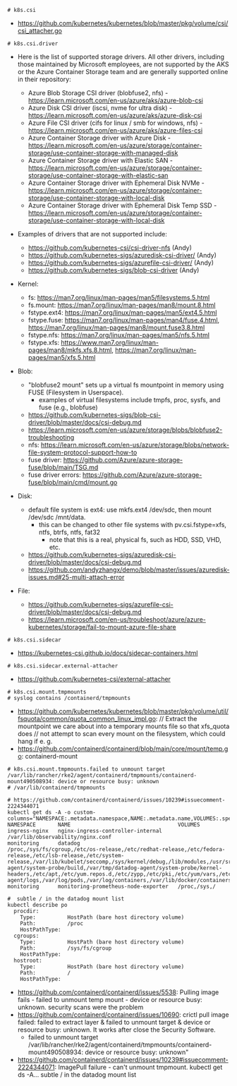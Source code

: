 ```
# k8s.csi
```

- https://github.com/kubernetes/kubernetes/blob/master/pkg/volume/csi/csi_attacher.go

```
# k8s.csi.driver
```
- Here is the list of supported storage drivers. All other drivers, including those maintained by Microsoft employees, are not supported by the AKS or the Azure Container Storage team and are generally supported online in their repository:
  - Azure Blob Storage CSI driver (blobfuse2, nfs) - https://learn.microsoft.com/en-us/azure/aks/azure-blob-csi
  - Azure Disk CSI driver (iscsi, nvme for ultra disk) - https://learn.microsoft.com/en-us/azure/aks/azure-disk-csi
  - Azure File CSI driver (cifs for linux / smb for windows, nfs) - https://learn.microsoft.com/en-us/azure/aks/azure-files-csi
  - Azure Container Storage driver with Azure Disk - https://learn.microsoft.com/en-us/azure/storage/container-storage/use-container-storage-with-managed-disk
  - Azure Container Storage driver with Elastic SAN - https://learn.microsoft.com/en-us/azure/storage/container-storage/use-container-storage-with-elastic-san
  - Azure Container Storage driver with Ephemeral Disk NVMe - https://learn.microsoft.com/en-us/azure/storage/container-storage/use-container-storage-with-local-disk
  - Azure Container Storage driver with Ephemeral Disk Temp SSD - https://learn.microsoft.com/en-us/azure/storage/container-storage/use-container-storage-with-local-disk


- Examples of drivers that are not supported include:
  - https://github.com/kubernetes-csi/csi-driver-nfs (Andy)
  - https://github.com/kubernetes-sigs/azuredisk-csi-driver/ (Andy)
  - https://github.com/kubernetes-sigs/azurefile-csi-driver/ (Andy)
  - https://github.com/kubernetes-sigs/blob-csi-driver (Andy)

- Kernel:
  - fs: https://man7.org/linux/man-pages/man5/filesystems.5.html
  - fs.mount: https://man7.org/linux/man-pages/man8/mount.8.html
  - fstype.ext4: https://man7.org/linux/man-pages/man5/ext4.5.html
  - fstype.fuse: https://man7.org/linux/man-pages/man4/fuse.4.html, https://man7.org/linux/man-pages/man8/mount.fuse3.8.html
  - fstype.nfs: https://man7.org/linux/man-pages/man5/nfs.5.html
  - fstype.xfs: https://www.man7.org/linux/man-pages/man8/mkfs.xfs.8.html, https://man7.org/linux/man-pages/man5/xfs.5.html

- Blob:
  - "blobfuse2 mount" sets up a virtual fs mountpoint in memory using FUSE (Filesystem in Userspace).
    - examples of virtual filesystems include tmpfs, proc, sysfs, and fuse (e.g., blobfuse)
  - https://github.com/kubernetes-sigs/blob-csi-driver/blob/master/docs/csi-debug.md
  - https://learn.microsoft.com/en-us/azure/storage/blobs/blobfuse2-troubleshooting
  - nfs: https://learn.microsoft.com/en-us/azure/storage/blobs/network-file-system-protocol-support-how-to
  - fuse driver: https://github.com/Azure/azure-storage-fuse/blob/main/TSG.md
  - fuse driver errors: https://github.com/Azure/azure-storage-fuse/blob/main/cmd/mount.go

- Disk:
  - default file system is ext4: use mkfs.ext4 /dev/sdc, then mount /dev/sdc /mnt/data. 
    - this can be changed to other file systems with pv.csi.fstype=xfs, ntfs, btrfs, ntfs, fat32
      - note that this is a real, physical fs, such as HDD, SSD, VHD, etc.
  - https://github.com/kubernetes-sigs/azuredisk-csi-driver/blob/master/docs/csi-debug.md
  - https://github.com/andyzhangx/demo/blob/master/issues/azuredisk-issues.md#25-multi-attach-error

- File:
  - https://github.com/kubernetes-sigs/azurefile-csi-driver/blob/master/docs/csi-debug.md
  - https://learn.microsoft.com/en-us/troubleshoot/azure/azure-kubernetes/storage/fail-to-mount-azure-file-share
    
```
# k8s.csi.sidecar
```
- https://kubernetes-csi.github.io/docs/sidecar-containers.html

```
# k8s.csi.sidecar.external-attacher
```
- https://github.com/kubernetes-csi/external-attacher

```
# k8s.csi.mount.tmpmounts
# syslog contains /containerd/tmpmounts
```

- https://github.com/kubernetes/kubernetes/blob/master/pkg/volume/util/fsquota/common/quota_common_linux_impl.go: // Extract the mountpoint we care about into a temporary mounts file so that xfs_quota does
// not attempt to scan every mount on the filesystem, which could hang if e. g.
- https://github.com/containerd/containerd/blob/main/core/mount/temp.go: containerd-mount

```
# k8s.csi.mount.tmpmounts.failed to unmount target /var/lib/rancher/rke2/agent/containerd/tmpmounts/containerd-mount490508934: device or resource busy: unknown
# /var/lib/containerd/tmpmounts

# https://github.com/containerd/containerd/issues/10239#issuecomment-2224344071
kubectl get ds -A -o custom-columns="NAMESPACE:.metadata.namespace,NAME:.metadata.name,VOLUMES:.spec.template.spec.volumes[*].hostPath.path"
NAMESPACE       NAME                                  VOLUMES
ingress-nginx   nginx-ingress-controller-internal     /var/lib/observability/nginx.conf
monitoring      datadog                               /proc,/sys/fs/cgroup,/etc/os-release,/etc/redhat-release,/etc/fedora-release,/etc/lsb-release,/etc/system-release,/var/lib/kubelet/seccomp,/sys/kernel/debug,/lib/modules,/usr/src,/var/tmp/datadog-agent/system-probe/build,/var/tmp/datadog-agent/system-probe/kernel-headers,/etc/apt,/etc/yum.repos.d,/etc/zypp,/etc/pki,/etc/yum/vars,/etc/dnf/vars,/etc/rhsm,/etc/passwd,/,/var/lib/datadog-agent/logs,/var/log/pods,/var/log/containers,/var/lib/docker/containers,/var/run
monitoring      monitoring-prometheus-node-exporter   /proc,/sys,/

#  subtle / in the datadog mount list
kubectl describe po
  procdir:
    Type:          HostPath (bare host directory volume)
    Path:          /proc
    HostPathType:  
  cgroups:
    Type:          HostPath (bare host directory volume)
    Path:          /sys/fs/cgroup
    HostPathType:
  hostroot:
    Type:          HostPath (bare host directory volume)
    Path:          /
    HostPathType:  
```

- https://github.com/containerd/containerd/issues/5538: Pulling image fails - failed to unmount temp mount - device or resource busy: unknown. security scans were the problem
- https://github.com/containerd/containerd/issues/10690: crictl pull image failed: failed to extract layer & failed to unmount target & device or resource busy: unknown. It works after close the Security Software.
  - failed to unmount target /var/lib/rancher/rke2/agent/containerd/tmpmounts/containerd-mount490508934: device or resource busy: unknown"
- https://github.com/containerd/containerd/issues/10239#issuecomment-2224344071: ImagePull failure - can't unmount tmpmount. kubectl get ds -A...  subtle / in the datadog mount list
